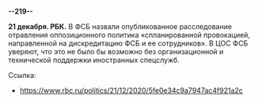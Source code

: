 **--219--**

**21 декабря. РБК.** В ФСБ назвали опубликованное расследование отравления оппозиционного политика «спланированной провокацией, направленной на дискредитацию ФСБ и ее сотрудников». В ЦОС ФСБ уверяют, что это не было бы возможно без организационной и технической поддержки иностранных спецслужб.

Ссылка:
- https://www.rbc.ru/politics/21/12/2020/5fe0e34c9a7947ac4f921a2c